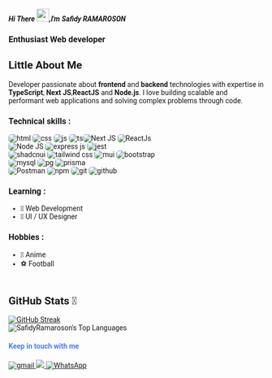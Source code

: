 <div style="font-family:Roboto;">
<h5> Hi There <img src="https://media.giphy.com/media/hvRJCLFzcasrR4ia7z/giphy.gif" width="25px">,I'm Safidy RAMAROSON</h5>

<h3 

### Enthusiast Web developer


## Little About Me
   Developer passionate about **frontend** and **backend** technologies with expertise in **TypeScript**, **Next JS**,**ReactJS** and **Node.js**. I love building scalable and performant web applications and solving complex problems through code.

### Technical skills :

<p>
<img src="https://img.shields.io/badge/HTML5-93c5fd?style=for-the-badge&logo=html5&logoColor=white" alt="html" style="border-radius:5px"/>
<img src="https://img.shields.io/badge/CSS3-60a5fa?style=for-the-badge&logo=css3&logoColor=white" alt="css" style="border-radius:5px"/>
<img src="https://img.shields.io/badge/JavaScript-fef08a?style=for-the-badge&logo=javascript&logoColor=F7DF1E" alt="js"
style="border-radius:5px"/>
<img src="https://img.shields.io/badge/TypeScript-a5b4fc?style=for-the-badge&logo=typescript&logoColor=white" alt="ts"
style="border-radius:5px"/><img src="https://img.shields.io/badge/Next.js-dbeafe?style=for-the-badge&logo=NextJS&logoColor=000000" alt="Next JS"style="border-radius:5px"/>
<img src="https://img.shields.io/badge/React-1e3a8a?style=for-the-badge&logo=react&logoColor=61DAFB" alt="ReactJs"
style="border-radius:5px"/>
<br/>
<img src="https://img.shields.io/badge/node.js-b9fbc0?style=for-the-badge&logo=node.js&logoColor=white" alt="Node JS" style="border-radius:5px"/>
<img src="https://img.shields.io/badge/Express.js-e5e7eb?style=for-the-badge&logo=express&logoColor=000000" alt="express js" style="border-radius:5px"/>
<img src="https://img.shields.io/badge/Jest-fecaca?style=for-the-badge&logo=jest&logoColor=white" alt="jest" style="border-radius:5px"/>
<br/>
<img src="https://img.shields.io/badge/Shadcn%20UI-bcd4f6?style=for-the-badge&logo=shadcnui&logoColor=007FFF" alt="shadcnui" style="border-radius:5px"/>
<img src="https://img.shields.io/badge/tailwindcss-60a5fa?style=for-the-badge&logo=tailwindcss&logoColor=2563eb" alt="tailwind css" style="border-radius:5px"/>
<img src="https://img.shields.io/badge/Material%20UI-bcd4f6?style=for-the-badge&logo=mui&logoColor=007FFF" alt="mui" style="border-radius:5px"/>
<img src="https://img.shields.io/badge/Bootstrap-e9d5ff?style=for-the-badge&logo=bootstrap&logoColor=563D7C" alt="bootstrap" style="border-radius:5px"/>
<br/>
<img src="https://img.shields.io/badge/MySQL-bde0fe?style=for-the-badge&logo=mysql&logoColor=005C84" alt="mysql"
style="border-radius:5px"/>
<img src="https://img.shields.io/badge/PostgreSQL-a5f3fc?style=for-the-badge&logo=postgresql&logoColor=316192" alt="pg"
style="border-radius:5px"/>
<img src="https://img.shields.io/badge/Prisma-e2e8f0?style=for-the-badge&logo=prisma&logoColor=2D3748" alt="prisma"
style="border-radius:5px"/>
<br/>
<img src="https://img.shields.io/badge/Postman-fcd34d?style=for-the-badge&logo=postman&logoColor=white" alt="Postman"
style="border-radius:5px"/>
<img src="https://img.shields.io/badge/NPM-f87171?style=for-the-badge&logo=npm&logoColor=white" alt="npm" style="border-radius:5px"/>
<img src="https://img.shields.io/badge/git-fca5a5?style=for-the-badge&logo=git&logoColor=white" alt="git" style="border-radius:5px"/>
<img src="https://img.shields.io/badge/github-d1d5db?style=for-the-badge&logo=github&logoColor=000000" alt="github" style="border-radius:5px"/>

</p>

### Learning :
- 🌱 Web Development
- 🌱 UI / UX Designer

### Hobbies : 
- 🍿 Anime
- ⚽ Football

<p style="font-family:Roboto;padding:2px 4px">
</p>

## GitHub Stats 🚀 

[![GitHub Streak](https://github-readme-streak-stats.herokuapp.com?user=SafidyRamaroson&theme=transparent&border_radius=5&date_format=M%20j%5B%2C%20Y%5D)](https://git.io/streak-stats)
<br/>
 ![SafidyRamaroson's Top Languages](https://github-readme-stats.vercel.app/api/top-langs/?username=SafidyRamaroson&theme=transparent&show_icons=true&hide_border=false&layout=compact)
<h4 style="background:linear-gradient(to right, #3b82f6, #8b5cf6);-webkit-background-clip: text;
-webkit-text-fill-color:transparent;
font-weight: bold;"> Keep in touch with me </h4>
<p>
    <a href="mailto:safidyramaroson.patrick@gmail.com">
       <img src="https://img.shields.io/badge/Gmail-D14836?style=for-the-badge&logo=gmail&logoColor=white" alt="gmail"/>
    </a>
    <a href="https://linkedin.com/in/ramaroson-tanjona-safidy-patrick">
       <img src="https://img.shields.io/badge/linkedin-1877F2?style=for-the-badge&logo=linkedin&logoColor=white" />
    </a>
    <a href="https://wa.me/261329920117">
       <img src="https://img.shields.io/badge/Whatsapp-b9fbc0?style=for-the-badge&logo=whatsapp&logoColor=22c55e" alt="WhatsApp"/>
    </a>
</p>
</div>

